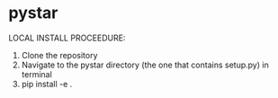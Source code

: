 # pystar

LOCAL INSTALL PROCEEDURE:

1. Clone the repository
2. Navigate to the pystar directory (the one that contains setup.py) in terminal
3. pip install -e .
